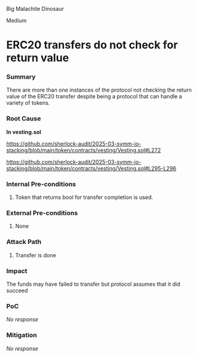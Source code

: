 Big Malachite Dinosaur

Medium

# ERC20 transfers do not check for return value

### Summary

There are more than one instances of the protocol not checking the return value of the ERC20 transfer despite being a protocol that can handle a variety of tokens.



### Root Cause

**In vesting.sol**

https://github.com/sherlock-audit/2025-03-symm-io-stacking/blob/main/token/contracts/vesting/Vesting.sol#L272

https://github.com/sherlock-audit/2025-03-symm-io-stacking/blob/main/token/contracts/vesting/Vesting.sol#L295-L296



### Internal Pre-conditions

1. Token that returns bool for transfer completion is used.

### External Pre-conditions

1. None

### Attack Path

1. Transfer is done

### Impact

The funds may have failed to transfer but protocol assumes that it did succeed

### PoC

_No response_

### Mitigation

_No response_